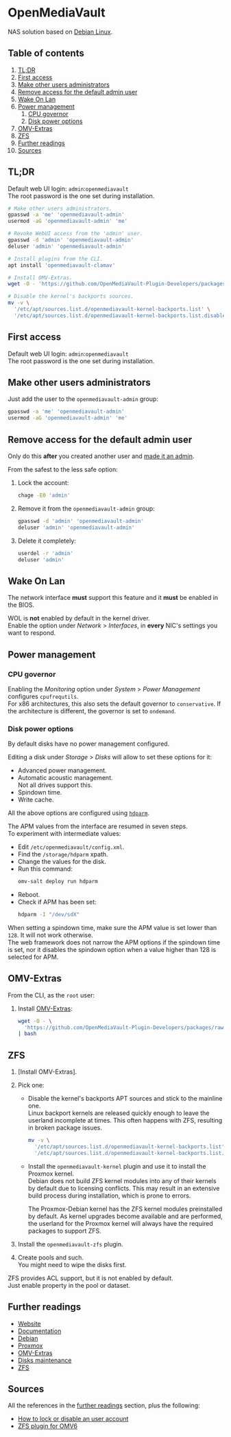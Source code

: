 # OpenMediaVault

NAS solution based on [Debian Linux][debian].

## Table of contents <!-- omit in toc -->

1. [TL;DR](#tldr)
1. [First access](#first-access)
1. [Make other users administrators](#make-other-users-administrators)
1. [Remove access for the default admin user](#remove-access-for-the-default-admin-user)
1. [Wake On Lan](#wake-on-lan)
1. [Power management](#power-management)
   1. [CPU governor](#cpu-governor)
   1. [Disk power options](#disk-power-options)
1. [OMV-Extras](#omv-extras)
1. [ZFS](#zfs)
1. [Further readings](#further-readings)
1. [Sources](#sources)

## TL;DR

Default web UI login: `admin`:`openmediavault`<br/>
The root password is the one set during installation.

```sh
# Make other users administrators.
gpasswd -a 'me' 'openmediavault-admin'
usermod -aG 'openmediavault-admin' 'me'

# Revoke WebUI access from the 'admin' user.
gpasswd -d 'admin' 'openmediavault-admin'
deluser 'admin' 'openmediavault-admin'

# Install plugins from the CLI.
apt install 'openmediavault-clamav'

# Install OMV-Extras.
wget -O - 'https://github.com/OpenMediaVault-Plugin-Developers/packages/raw/master/install' | bash

# Disable the kernel's backports sources.
mv -v \
  '/etc/apt/sources.list.d/openmediavault-kernel-backports.list' \
  '/etc/apt/sources.list.d/openmediavault-kernel-backports.list.disabled'
```

## First access

Default web UI login: `admin`:`openmediavault`<br/>
The root password is the one set during installation.

## Make other users administrators

Just add the user to the `openmediavault-admin` group:

```sh
gpasswd -a 'me' 'openmediavault-admin'
usermod -aG 'openmediavault-admin' 'me'
```

## Remove access for the default admin user

Only do this **after** you created another user and [made it an admin][make other users administrators].

From the safest to the less safe option:

1. Lock the account:
   ```sh
   chage -E0 'admin'
   ```
1. Remove it from the `openmediavault-admin` group:
   ```sh
   gpasswd -d 'admin' 'openmediavault-admin'
   deluser 'admin' 'openmediavault-admin'
   ```
1. Delete it completely:
   ```sh
   userdel -r 'admin'
   deluser 'admin'
   ```

## Wake On Lan

The network interface **must** support this feature and it **must** be enabled in the BIOS.

WOL is **not** enabled by default in the kernel driver.<br/>
Enable the option under _Network_ > _Interfaces_, in **every** NIC's settings you want to respond.

## Power management

### CPU governor

Enabling the _Monitoring_ option under _System_ > _Power Management_ configures `cpufrequtils`.<br/>
For x86 architectures, this also sets the default governor to `conservative`. If the architecture is different, the governor is set to `ondemand`.

### Disk power options

By default disks have no power management configured.

Editing a disk under _Storage_ > _Disks_ will allow to set these options for it:

- Advanced power management.
- Automatic acoustic management.<br/>
  Not all drives support this.
- Spindown time.
- Write cache.

All the above options are configured using [`hdparm`][hdparm].

The APM values from the interface are resumed in seven steps.<br/>
To experiment with intermediate values:

- Edit `/etc/openmediavault/config.xml`.
- Find the `/storage/hdparm` xpath.
- Change the values for the disk.
- Run this command:
  ```sh
  omv-salt deploy run hdparm
  ```
- Reboot.
- Check if APM has been set:
  ```sh
  hdparm -I "/dev/sdX"
  ```

When setting a spindown time, make sure the APM value is set lower than `128`. It will not work otherwise.<br/>
The web framework does not narrow the APM options if the spindown time is set, nor it disables the spindown option when a value higher than 128 is selected for APM.

## OMV-Extras

From the CLI, as the `root` user:

1. Install [OMV-Extras]:

   ```sh
   wget -O - \
     'https://github.com/OpenMediaVault-Plugin-Developers/packages/raw/master/install' \
   | bash
   ```

## ZFS

1. [Install OMV-Extras].
1. Pick one:

   - Disable the kernel's backports APT sources and stick to the mainline one.<br/>
     Linux backport kernels are released quickly enough to leave the userland incomplete at times. This often happens with ZFS, resulting in broken package issues.

     ```sh
     mv -v \
       '/etc/apt/sources.list.d/openmediavault-kernel-backports.list' \
       '/etc/apt/sources.list.d/openmediavault-kernel-backports.list.disabled'
     ```

   - Install the `openmediavault-kernel` plugin and use it to install the Proxmox kernel.<br/>
     Debian does not build ZFS kernel modules into any of their kernels by default due to licensing conflicts. This may result in an extensive build process during installation, which is prone to errors.

     The Proxmox-Debian kernel has the ZFS kernel modules preinstalled by default. As kernel upgrades become available and are performed, the userland for the Proxmox kernel will always have the required packages to support ZFS.

1. Install the `openmediavault-zfs` plugin.
1. Create pools and such.<br/>
   You might need to wipe the disks first.

ZFS provides ACL support, but it is not enabled by default.<br/>
Just enable property in the pool or dataset.

## Further readings

- [Website]
- [Documentation]
- [Debian]
- [Proxmox]
- [OMV-Extras]
- [Disks maintenance]
- [ZFS]

## Sources

All the references in the [further readings] section, plus the following:

- [How to lock or disable an user account]
- [ZFS plugin for OMV6]

<!--
  References
  -->

<!-- Upstream -->
[documentation]: https://docs.openmediavault.org/en/latest/
[omv-extras]: https://wiki.omv-extras.org/
[website]: https://www.openmediavault.org/
[zfs plugin for omv6]: https://wiki.omv-extras.org/doku.php?id=docs_in_draft:zfs

<!-- In-article sections -->
[further readings]: #further-readings
[make other users administrators]: #make-other-users-administrators
[omv-extras]: #omv-extras

<!-- Knowledge base -->
[debian]: debian.md
[disks maintenance]: disks%20maintenance.md
[proxmox]: proxmox.md
[zfs]: zfs.md

<!-- Others -->
[hdparm]: https://linux.die.net/man/8/hdparm
[how to lock or disable an user account]: https://www.thegeekdiary.com/unix-linux-how-to-lock-or-disable-an-user-account/
